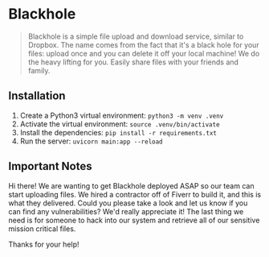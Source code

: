 # Blackhole

> Blackhole is a simple file upload and download service, similar to Dropbox. The name comes from the fact that it's a black hole for your files: upload once and you can delete it off your local machine! We do the heavy lifting for you. Easily share files with your friends and family.

## Installation

1. Create a Python3 virtual environment: `python3 -m venv .venv`
2. Activate the virtual environment: `source .venv/bin/activate`
3. Install the dependencies: `pip install -r requirements.txt`
4. Run the server: `uvicorn main:app --reload`

## Important Notes

Hi there! We are wanting to get Blackhole deployed ASAP so our team can start uploading files. We hired a contractor off of Fiverr to build it, and this is what they delivered. Could you please take a look and let us know if you can find any vulnerabilities? We'd really appreciate it! The last thing we need is for someone to hack into our system and retrieve all of our sensitive mission critical files.

Thanks for your help!
